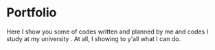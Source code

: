 # Portfolio
Here I show you some of codes written and planned by me and codes I study at my university .  At all, I showing to y'all what I can do.
